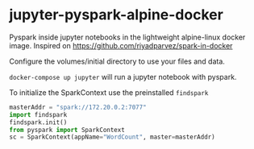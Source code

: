 # jupyter-pyspark-alpine-docker
Pyspark inside jupyter notebooks in the lightweight alpine-linux docker image. Inspired on https://github.com/riyadparvez/spark-in-docker

Configure the volumes/initial directory to use your files and data.

`docker-compose up jupyter` will run a jupyter notebook with pyspark.

To initialize the SparkContext use the preinstalled `findspark`
```python
masterAddr = "spark://172.20.0.2:7077"
import findspark
findspark.init()
from pyspark import SparkContext
sc = SparkContext(appName="WordCount", master=masterAddr)
```
